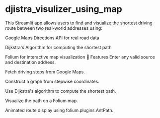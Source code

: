 # djistra_visulizer_using_map
This Streamlit app allows users to find and visualize the shortest driving route between two real-world addresses using:

Google Maps Directions API for real road data

Dijkstra's Algorithm for computing the shortest path

Folium for interactive map visualization
🔧 Features
Enter any valid source and destination address.

Fetch driving steps from Google Maps.

Construct a graph from stepwise coordinates.

Use Dijkstra's algorithm to compute the shortest path.

Visualize the path on a Folium map.

Animated route display using folium.plugins.AntPath.
